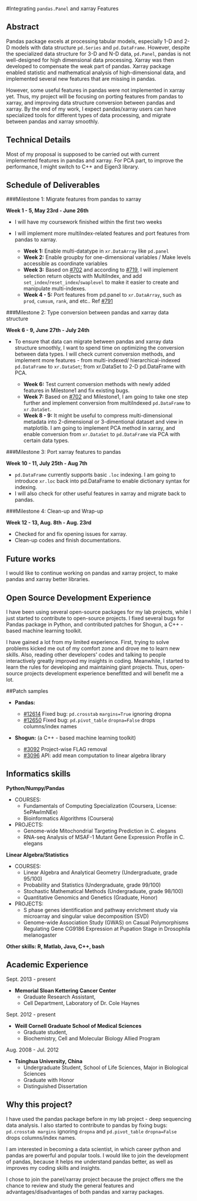 #Integrating `pandas.Panel` and xarray Features

## Abstract

Pandas package excels at processing tabular models, especially 1-D and 2-D models with data structure `pd.Series` and `pd.DataFrame`. However, despite the specialized data structure for 3-D and N-D data, `pd.Panel`, pandas is not well-designed for high dimensional data processing. Xarray was then developed to compensate the weak part of pandas. Xarray package enabled statistic and mathematical analysis of high-dimensional data, and implemented several new features that are missing in pandas.
 
However, some useful features in pandas were not implemented in xarray yet. Thus, my project will be focusing on porting features from pandas to xarray, and improving data structure conversion between pandas and xarray. By the end of my work, I expect pandas/xarray users can have specialized tools for different types of data processing, and migrate between pandas and xarray smoothly. 

## Technical Details

Most of my proposal is supposed to be carried out with current implemented features in pandas and xarray. For PCA part, to improve the performance, I might switch to C++ and Eigen3 library.
 

## Schedule of Deliverables

###Milestone 1: Migrate features from pandas to xarray 

**Week 1 - 5, May 23rd - June 26th**

  - I will have my coursework finished within the first two weeks
  - I will implement more multiIndex-related features and port features from pandas to xarray.

    - **Week 1:** Enable multi-datatype in `xr.DataArray` like `pd.panel`
    - **Week 2:** Enable groupby for one-dimensional variables / Make levels accessible as coordinate variables
    - **Week 3:** Based on [#702](https://github.com/pydata/xarray/pull/702) and according to [#719](https://github.com/pydata/xarray/issues/719), I will implement selection return objects with MultiIndex, and add `set_index`/`reset_index`/`swaplevel` to make it easier to create and manipulate multi-indexes.
    - **Week 4 - 5:** Port features from pd.panel to `xr.DataArray`, such as `prod`, `cumsum`, `rank`, and etc.. Ref [#791](https://github.com/pydata/xarray/issues/791)

###Milestone 2: Type conversion between pandas and xarray data structure

**Week 6 - 9, June 27th - July 24th**

  - To ensure that data can migrate between pandas and xarray data structure smoothly, I want to spend time on optimizing the conversion between data types. I will check current conversion methods, and implement more features - from multi-indexed/ hierarchical-indexed `pd.DataFrame` to `xr.DataSet`; from xr.DataSet to 2-D pd.DataFrame with PCA.

    - **Week 6:** Test current conversion methods with newly added features in Milestone1 and fix existing bugs.
    - **Week 7:** Based on [#702](https://github.com/pydata/xarray/pull/702) and Milestone1, I am going to take one step further and implement conversion from multiIndexed `pd.DataFrame` to `xr.DataSet`.
    - **Week 8 - 9:** It might be useful to compress multi-dimensional metadata into 2-dimensional or 3-dimentional dataset and view in matplotlib. I am going to implement PCA method in xarray, and enable conversion from `xr.DataSet` to `pd.DataFrame` via PCA with certain data types. 

###Milestone 3: Port xarray features to pandas

**Week 10 - 11, July 25th - Aug 7th** 

  - `pd.DataFrame` currently supports basic `.loc` indexing. I am going to introduce `xr.loc` back into pd.DataFrame to enable dictionary syntax for indexing. 
  - I will also check for other useful features in xarray and migrate back to pandas.

###Milestone 4: Clean-up and Wrap-up

**Week 12 - 13, Aug. 8th - Aug. 23rd**

  - Checked for and fix opening issues for xarray. 
  - Clean-up codes and finish documentations.

## Future works
I would like to continue working on pandas and xarray project, to make pandas and xarray better libraries.

## Open Source Development Experience
I have been using several open-source packages for my lab projects, while I just started to contribute to open-source projects. I fixed several bugs for Pandas package in Python, and contributed patches for Shogun, a C++ - based machine learning toolkit.
 
I have gained a lot from my limited experience. First, trying to solve problems kicked me out of my comfort zone and drove me to learn new skills. Also, reading other developers' codes and talking to people interactively greatly improved my insights in coding. Meanwhile, I started to learn the rules for developing and maintaining giant projects. Thus, open-source projects development experience benefitted and will benefit me a lot.

##Patch samples
  - **Pandas:**
    - [#12614](https://github.com/pydata/pandas/pull/12614) Fixed bug: `pd.crosstab` `margins=True` ignoring dropna
    - [#12650](https://github.com/pydata/pandas/pull/12650) Fixed bug: `pd.pivot_table` `dropna=False` drops columns/index names
    
  - **Shogun:** (a C++ - based machine learning toolkit)
    - [#3092](https://github.com/shogun-toolbox/shogun/pull/3092) Project-wise FLAG removal
    - [#3096](https://github.com/shogun-toolbox/shogun/pull/3092) API: add mean computation to linear algebra library

## Informatics skills

**Python/Numpy/Pandas**
  - COURSES:
    - Fundamentals of Computing Specialization (Coursera, License: 5ePAwImNEe)
    - Bioinformatics Algorithms (Coursera)
  - PROJECTS:
    - Genome-wide Mitochondrial Targeting Prediction in C. elegans
    - RNA-seq Analysis of MSAF-1 Mutant Gene Expression Profile in C. elegans 
    
**Linear Algebra/Statistics**
  - COURSES:
    - Linear Algebra and Analytical Geometry (Undergraduate, grade 95/100)
    - Probability and Statistics (Undergraduate, grade 99/100)
    - Stochastic Mathematical Methods (Undergraduate, grade 98/100)
    - Quantitative Genomics and Genetics (Graduate, Honor)
  - PROJECTS: 
    - S phase genes identification and pathway enrichment study via microarray and singular value decomposition (SVD)
    - Genome-wide Association Study (GWAS) on Casual Polymorphisms Regulating Gene CG9186 Expression at Pupation Stage in Drosophila melanogaster

**Other skills: R, Matlab, Java, C++, bash**

## Academic Experience

Sept. 2013 - present	
  - **Memorial Sloan Kettering Cancer Center**
    - Graduate Research Assistant,
    - Cell Department, Laboratory of Dr. Cole Haynes

Sept. 2012 - present	
  - **Weill Cornell Graduate School of Medical Sciences**
    - Graduate student,
    - Biochemistry, Cell and Molecular Biology Allied Program

Aug. 2008 - Jul. 2012
  - **Tsinghua University, China**
    - Undergraduate Student, School of Life Sciences, Major in Biological Sciences
    - Graduate with Honor
    - Distinguished Dissertation

## Why this project?

I have used the pandas package before in my lab project - deep sequencing data analysis. I also started to contribute to pandas by fixing bugs: `pd.crosstab margins` ignoring `dropna` and `pd.pivot_table` `dropna=False` drops columns/index names.
 
I am interested in becoming a data scientist, in which career python and pandas are powerful and popular tools. I would like to join the development of pandas, because it helps me understand pandas better, as well as improves my coding skills and insights.

I chose to join the panel/xarray project because the project offers me the chance to review and study the general features and advantages/disadvantages of both pandas and xarray packages.


